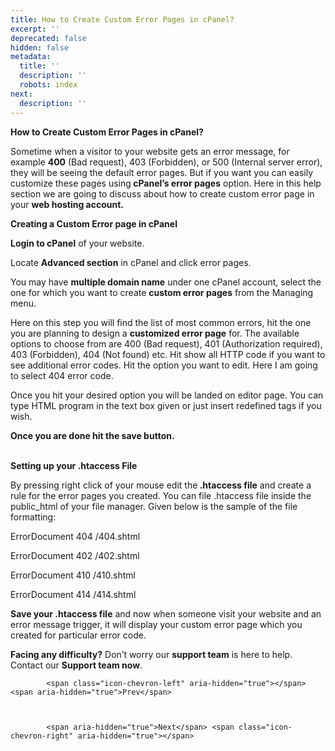 ```yaml
---
title: How to Create Custom Error Pages in cPanel?
excerpt: ''
deprecated: false
hidden: false
metadata:
  title: ''
  description: ''
  robots: index
next:
  description: ''
---
```


<div class="page-header">
</div>

    

<div itemprop="articleBody">
    <span style={{fontSize: "xx-large"}}><strong>How to Create Custom Error Pages in cPanel?</strong></span>
    <p dir="ltr"><span style={{fontSize: "large"}}>Sometime when a visitor to your website gets an error message, for example <strong>400</strong> (Bad request), 403 (Forbidden), or 500 (Internal server error), they will be seeing the default error pages. But if you want you can easily customize these pages using<strong> cPanel’s error pages</strong> option. Here in this help section we are going to discuss about how to create custom error page in your <strong>web hosting account.</strong></span></p>
    <p dir="ltr"><span style={{fontSize: "large"}}><strong> </strong></span></p>
    <strong><span style={{fontSize: "large"}}>Creating a Custom Error page in cPanel</span></strong>
    <p dir="ltr"><span style={{fontSize: "large"}}><strong>Login to cPanel</strong> of your website.</span></p>
    <p dir="ltr"><span style={{fontSize: "large"}}>Locate <strong>Advanced section</strong> in cPanel and click error pages.</span></p>
    <p dir="ltr"><span style={{fontSize: "large"}}> </span></p>
    <p dir="ltr"><span style={{fontSize: "large"}}></span></p>
    <p dir="ltr"><span style={{fontSize: "large"}}> </span></p>
    <p dir="ltr"><span style={{fontSize: "large"}}>You may have <strong>multiple domain name</strong> under one cPanel account, select the one for which you want to create <strong>custom error pages</strong> from the Managing menu.</span></p>
    <p dir="ltr"><span style={{fontSize: "large"}}></span></p>
    <p dir="ltr"><span style={{fontSize: "large"}}>Here on this step you will find the list of most common errors, hit the one you are planning to design a <strong>customized error page</strong> for. The available options to choose from are 400 (Bad request), 401 (Authorization required), 403 (Forbidden), 404 (Not found) etc. Hit show all HTTP code if you want to see additional error codes. Hit the option you want to edit. Here I am going to select 404 error code.</span></p>
    <p dir="ltr"><span style={{fontSize: "large"}}> </span></p>
    <p dir="ltr"><span style={{fontSize: "large"}}>Once you hit your desired option you will be landed on editor page. You can type HTML program in the text box given or just insert redefined tags if you wish. <br /></span></p>
    <p dir="ltr"><span style={{fontSize: "large"}}> </span></p>
    <p dir="ltr"><span style={{fontSize: "large"}}><strong>Once you are done hit the save button.</strong><br /><br /></span></p>
    <strong><span style={{fontSize: "large"}}>Setting up your  .htaccess File</span></strong>
    <p dir="ltr"><span style={{fontSize: "large"}}>By pressing right click of your mouse edit the<strong> .htaccess file</strong> and create a rule for the error pages you created. You can file .htaccess file inside the public_html of your file manager. Given below is the sample of the file formatting: <br /></span></p>
    <p dir="ltr"><span style={{fontSize: "large"}}> </span></p>
    <p dir="ltr"><span style={{fontSize: "large"}}>ErrorDocument 404 /404.shtml</span></p>
    <p dir="ltr"><span style={{fontSize: "large"}}>ErrorDocument 402 /402.shtml</span></p>
    <p dir="ltr"><span style={{fontSize: "large"}}>ErrorDocument 410 /410.shtml</span></p>
    <p dir="ltr"><span style={{fontSize: "large"}}>ErrorDocument 414 /414.shtml</span></p>
    <p dir="ltr"><span style={{fontSize: "large"}}> </span></p>
    <p dir="ltr"><span style={{fontSize: "large"}}><strong>Save your .htaccess file</strong> and now when someone visit your website and an error message trigger, it will display your custom error page which you created for particular error code.</span></p>
    <p dir="ltr"><span style={{fontSize: "large"}}> </span></p>
    <p dir="ltr"><span style={{fontSize: "large"}}><strong>Facing any difficulty?</strong> Don’t worry our <strong>support team</strong> is here to help. Contact our <strong>Support team now</strong>.</span></p>
</div>

    
        
            <span class="icon-chevron-left" aria-hidden="true"></span> <span aria-hidden="true">Prev</span> 
    
    
        
            <span aria-hidden="true">Next</span> <span class="icon-chevron-right" aria-hidden="true"></span> 
    

</div>